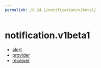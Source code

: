 ```yaml
---
permalink: /0.24.1/notification/v1beta1/
---
```


# notification.v1beta1



* [alert](alert.md)
* [provider](provider.md)
* [receiver](receiver.md)